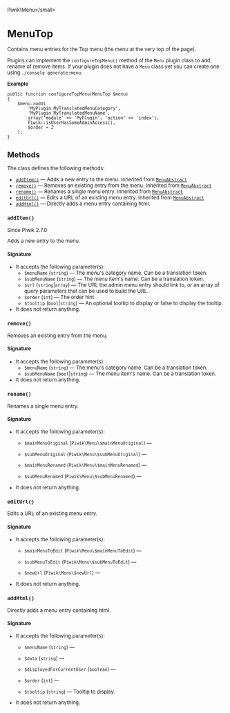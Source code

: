 <small>Piwik\Menu\</small>

MenuTop
=======

Contains menu entries for the Top menu (the menu at the very top of the page).

Plugins can implement the `configureTopMenu()` method of the `Menu` plugin class to add, rename of remove
items. If your plugin does not have a `Menu` class yet you can create one using `./console generate:menu`.

**Example**

    public function configureTopMenu(MenuTop $menu)
    {
        $menu->add(
            'MyPlugin_MyTranslatedMenuCategory',
            'MyPlugin_MyTranslatedMenuName',
            array('module' => 'MyPlugin', 'action' => 'index'),
            Piwik::isUserHasSomeAdminAccess(),
            $order = 2
        );
    }

Methods
-------

The class defines the following methods:

- [`addItem()`](#additem) &mdash; Adds a new entry to the menu. Inherited from [`MenuAbstract`](../../Piwik/Menu/MenuAbstract.md)
- [`remove()`](#remove) &mdash; Removes an existing entry from the menu. Inherited from [`MenuAbstract`](../../Piwik/Menu/MenuAbstract.md)
- [`rename()`](#rename) &mdash; Renames a single menu entry. Inherited from [`MenuAbstract`](../../Piwik/Menu/MenuAbstract.md)
- [`editUrl()`](#editurl) &mdash; Edits a URL of an existing menu entry. Inherited from [`MenuAbstract`](../../Piwik/Menu/MenuAbstract.md)
- [`addHtml()`](#addhtml) &mdash; Directly adds a menu entry containing html.

<a name="additem" id="additem"></a>
<a name="addItem" id="addItem"></a>
### `addItem()`

Since Piwik 2.7.0

Adds a new entry to the menu.

#### Signature

-  It accepts the following parameter(s):
    - `$menuName` (`string`) &mdash;
       The menu's category name. Can be a translation token.
    - `$subMenuName` (`string`) &mdash;
       The menu item's name. Can be a translation token.
    - `$url` (`string`|`array`) &mdash;
       The URL the admin menu entry should link to, or an array of query parameters that can be used to build the URL.
    - `$order` (`int`) &mdash;
       The order hint.
    - `$tooltip` (`bool`|`string`) &mdash;
       An optional tooltip to display or false to display the tooltip.
- It does not return anything.

<a name="remove" id="remove"></a>
<a name="remove" id="remove"></a>
### `remove()`

Removes an existing entry from the menu.

#### Signature

-  It accepts the following parameter(s):
    - `$menuName` (`string`) &mdash;
       The menu's category name. Can be a translation token.
    - `$subMenuName` (`bool`|`string`) &mdash;
       The menu item's name. Can be a translation token.
- It does not return anything.

<a name="rename" id="rename"></a>
<a name="rename" id="rename"></a>
### `rename()`

Renames a single menu entry.

#### Signature

-  It accepts the following parameter(s):
    - `$mainMenuOriginal` (`Piwik\Menu\$mainMenuOriginal`) &mdash;
      
    - `$subMenuOriginal` (`Piwik\Menu\$subMenuOriginal`) &mdash;
      
    - `$mainMenuRenamed` (`Piwik\Menu\$mainMenuRenamed`) &mdash;
      
    - `$subMenuRenamed` (`Piwik\Menu\$subMenuRenamed`) &mdash;
      
- It does not return anything.

<a name="editurl" id="editurl"></a>
<a name="editUrl" id="editUrl"></a>
### `editUrl()`

Edits a URL of an existing menu entry.

#### Signature

-  It accepts the following parameter(s):
    - `$mainMenuToEdit` (`Piwik\Menu\$mainMenuToEdit`) &mdash;
      
    - `$subMenuToEdit` (`Piwik\Menu\$subMenuToEdit`) &mdash;
      
    - `$newUrl` (`Piwik\Menu\$newUrl`) &mdash;
      
- It does not return anything.

<a name="addhtml" id="addhtml"></a>
<a name="addHtml" id="addHtml"></a>
### `addHtml()`

Directly adds a menu entry containing html.

#### Signature

-  It accepts the following parameter(s):
    - `$menuName` (`string`) &mdash;
      
    - `$data` (`string`) &mdash;
      
    - `$displayedForCurrentUser` (`boolean`) &mdash;
      
    - `$order` (`int`) &mdash;
      
    - `$tooltip` (`string`) &mdash;
       Tooltip to display.
- It does not return anything.

